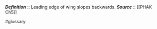 ***Definition***    :: Leading edge of wing slopes backwards.
***Source***         :: [[PHAK Ch5]]

#glossary